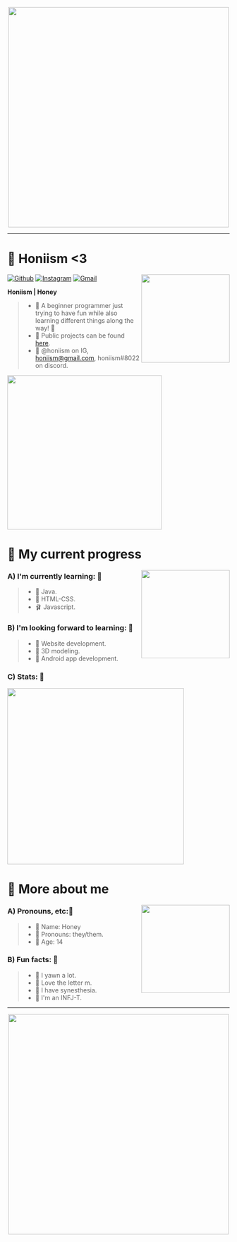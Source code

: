 <p align="center">
  <img src="https://pa1.narvii.com/6293/89dce6d5483f5ca19da985b73d1cf752c8f3a8f0_hq.gif" height="auto" width="500">
</p>

<hr>

# 🌸 Honiism <3
<img align="right" src="https://i.pinimg.com/originals/a9/f3/96/a9f3962a657aee393b57692f37d8d347.gif" height="auto" width="200">

[![Github](https://img.shields.io/badge/-honiism-black?style=flat&logo=Github&logoColor=white)](https://github.com/honiism)
[![Instagram](https://img.shields.io/badge/-honiism-c13584?style=flat&labelColor=c13584&logo=instagram&logoColor=white)](https://www.instagram.com/honiism)
[![Gmail](https://img.shields.io/badge/-honiism@gmail.com-c14438?style=flat&logo=Gmail&logoColor=white)](mailto:honiism@gmail.com)

**Honiism | Honey**
> - 🌊 A beginner programmer just trying to have fun while also learning different things along the way! 🎀
> - 🌸 Public projects can be found [here](https://github.com/honiism?tab=repositories).
> - 🌙 @honiism on IG, honiism@gmail.com, honiism#8022 on discord.

<a href="https://discord.gg/7fBW89kEm9"> <img src="https://lanyard.cnrad.dev/api/879297677819535381?idleMessage=Probably staring at the wall." width="350"/> </a>

# 🌷 My current progress
<img align="right" src="https://i.pinimg.com/originals/0e/bf/2d/0ebf2d51966d4b872c2d700167267143.gif" height="auto" width="200">

### A) I'm currently learning: 🌊
> - 🥥 Java.
> - 🌻 HTML-CSS.
> - 🩰 Javascript.

### B) I'm looking forward to learning: 🥥
> - 🌺 Website development.
> - 🥛 3D modeling.
> - 🎀 Android app development.

### C) Stats: 🌸
<img src="https://github-readme-stats.vercel.app/api?username=honiism&count_private=true&show_icons=true&theme=material-palenight" width="400"/>

# 🥛 More about me
<img align="right" src="https://i.pinimg.com/originals/f1/8b/ba/f18bba1e12075c9342af55df45fb3489.gif" height="auto" width="200">

### A) Pronouns, etc:🎀
> - 🌙 Name: Honey
> - 🌸 Pronouns: they/them.
> - 🌼 Age: 14

### B) Fun facts: 🌊
> - 🌺 I yawn a lot.
> - 🥛 Love the letter m.
> - 🥥 I have synesthesia.
> - 🌸 I'm an INFJ-T.

<hr>

<p align="center">
  <img src="https://i.pinimg.com/originals/89/60/89/896089e6dfbdd8a0ba16d37a705e4c4f.gif" height="auto" width="500">
</p>
